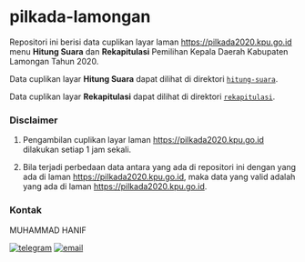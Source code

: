 # pilkada-lamongan

Repositori ini berisi data cuplikan layar laman https://pilkada2020.kpu.go.id menu **Hitung Suara** dan **Rekapitulasi** Pemilihan Kepala Daerah Kabupaten Lamongan Tahun 2020.

Data cuplikan layar **Hitung Suara** dapat dilihat di direktori [`hitung-suara`](https://github.com/muhammadhanif/pilkada-lamongan/tree/main/hitung-suara).

Data cuplikan layar **Rekapitulasi** dapat dilihat di direktori [`rekapitulasi`](https://github.com/muhammadhanif/pilkada-lamongan/tree/main/rekapitulasi).

### Disclaimer

1. Pengambilan cuplikan layar laman https://pilkada2020.kpu.go.id dilakukan setiap 1 jam sekali.

2. Bila terjadi perbedaan data antara yang ada di repositori ini dengan yang ada di laman https://pilkada2020.kpu.go.id, maka data yang valid adalah yang ada di laman https://pilkada2020.kpu.go.id.

### Kontak

MUHAMMAD HANIF

[![telegram](https://img.shields.io/badge/telegram-@muhammad__hanif-blue)](https://t.me/muhammad_hanif) [![email](https://img.shields.io/badge/email-moehammadhanif@gmail.com-white)](mailto:moehammadhanif@gmail.com)
